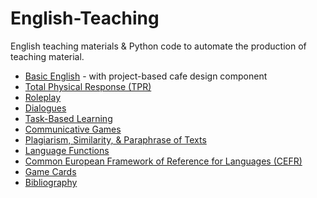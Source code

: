 # English-Teaching

English teaching materials &amp; Python code to automate the production of teaching material.

- [Basic English](https://github.com/jonfernq/English-Teaching/blob/main/BasicEnglish/README.md) - with project-based cafe design component
- [Total Physical Response (TPR)](https://github.com/jonfernq/English-Teaching/tree/main/TotalPhysicalResponse)
- [Roleplay](https://github.com/jonfernq/English-Teaching/blob/main/Roleplay/README.md)
- [Dialogues](https://github.com/jonfernq/English-Teaching/blob/main/Dialogues/README.md)
- [Task-Based Learning](https://github.com/jonfernq/English-Teaching/blob/main/TaskBasedLearning/README.md)
- [Communicative Games](https://github.com/jonfernq/English-Teaching/blob/main/CommunicativeGames/README.md) 
- [Plagiarism, Similarity, & Paraphrase of Texts](https://github.com/jonfernq/English-Teaching/tree/main/PlagiarismSimilarityParaphrase) 
- [Language Functions](https://github.com/jonfernq/English-Teaching/blob/main/LanguageFunctions/README.md) 
- [Common European Framework of Reference for Languages (CEFR)](https://github.com/jonfernq/English-Teaching/tree/main/CEFR) 
- [Game Cards](https://github.com/jonfernq/English-Teaching/blob/main/GameCards/README.md)
- [Bibliography](https://github.com/jonfernq/English-Teaching/blob/main/bibliography.md) 
